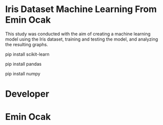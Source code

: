 # Iris Dataset Machine Learning From Emin Ocak

This study was conducted with the aim of creating a machine learning model using the Iris dataset, training and testing the model, and analyzing the resulting graphs.

pip install scikit-learn

pip install pandas

pip install numpy

# Developer

# Emin Ocak